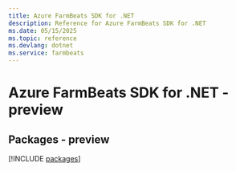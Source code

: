 ```yaml
---
title: Azure FarmBeats SDK for .NET
description: Reference for Azure FarmBeats SDK for .NET
ms.date: 05/15/2025
ms.topic: reference
ms.devlang: dotnet
ms.service: farmbeats
---
```

# Azure FarmBeats SDK for .NET - preview
## Packages - preview
[!INCLUDE [packages](farmbeats-index.md)]
